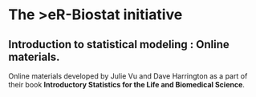 # The >eR-Biostat initiative
## Introduction to statistical modeling : Online materials.
Online materials developed by Julie Vu and Dave Harrington as a part of their book 
**Introductory Statistics for the Life and Biomedical Science**.
